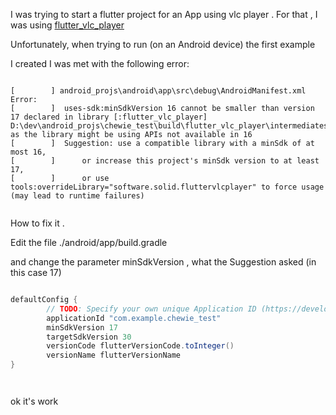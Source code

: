 I was trying to start a flutter project for an App using vlc player .
For that , I was using [flutter_vlc_player](https://pub.dev/packages/flutter_vlc_player)

Unfortunately, when trying to run (on an Android device) the first example 

I created I was met with the following error:



```

[        ] android_projs\android\app\src\debug\AndroidManifest.xml Error:
[        ] 	uses-sdk:minSdkVersion 16 cannot be smaller than version 17 declared in library [:flutter_vlc_player] D:\dev\android_projs\chewie_test\build\flutter_vlc_player\intermediates\library_manifest\debug\AndroidManifest.xml as the library might be using APIs not available in 16
[        ] 	Suggestion: use a compatible library with a minSdk of at most 16,
[        ] 		or increase this project's minSdk version to at least 17,
[        ] 		or use tools:overrideLibrary="software.solid.fluttervlcplayer" to force usage (may lead to runtime failures)


```

How to fix it .

Edit the file ./android/app/build.gradle

and change the parameter minSdkVersion , what the Suggestion asked (in this case 17)

```java

defaultConfig {
        // TODO: Specify your own unique Application ID (https://developer.android.com/studio/build/application-id.html).
        applicationId "com.example.chewie_test"
        minSdkVersion 17
        targetSdkVersion 30
        versionCode flutterVersionCode.toInteger()
        versionName flutterVersionName
}




```

ok it's work
